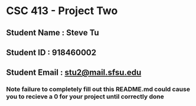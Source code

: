 # CSC 413 - Project Two

## Student Name  : Steve Tu

## Student ID    : 918460002

## Student Email : stu2@mail.sfsu.edu

### Note failure to completely fill out this README.md could cause you to recieve a  0 for your project until correctly done